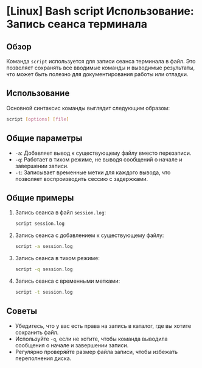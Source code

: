 # [Linux] Bash script Использование: Запись сеанса терминала

## Обзор
Команда `script` используется для записи сеанса терминала в файл. Это позволяет сохранять все вводимые команды и выводимые результаты, что может быть полезно для документирования работы или отладки.

## Использование
Основной синтаксис команды выглядит следующим образом:

```bash
script [options] [file]
```

## Общие параметры
- `-a`: Добавляет вывод к существующему файлу вместо перезаписи.
- `-q`: Работает в тихом режиме, не выводя сообщений о начале и завершении записи.
- `-t`: Записывает временные метки для каждого вывода, что позволяет воспроизводить сессию с задержками.

## Общие примеры
1. Запись сеанса в файл `session.log`:
   ```bash
   script session.log
   ```

2. Запись сеанса с добавлением к существующему файлу:
   ```bash
   script -a session.log
   ```

3. Запись сеанса в тихом режиме:
   ```bash
   script -q session.log
   ```

4. Запись сеанса с временными метками:
   ```bash
   script -t session.log
   ```

## Советы
- Убедитесь, что у вас есть права на запись в каталог, где вы хотите сохранить файл.
- Используйте `-q`, если не хотите, чтобы команда выводила сообщения о начале и завершении записи.
- Регулярно проверяйте размер файла записи, чтобы избежать переполнения диска.